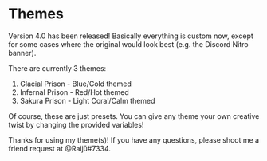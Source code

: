 # Themes

Version 4.0 has been released!
Basically everything is custom now, except for some cases where the original would look best (e.g. the Discord Nitro banner).

There are currently 3 themes:

1. Glacial Prison - Blue/Cold themed
2. Infernal Prison - Red/Hot themed
3. Sakura Prison - Light Coral/Calm themed

Of course, these are just presets. 
You can give any theme your own creative twist by changing the provided variables!

Thanks for using my theme(s)!
If you have any questions, please shoot me a friend request at @Raijū#7334.
